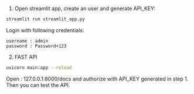 1. Open streamlit app, create an user and generate API_KEY: 
```bash
streamlit run streamlit_app.py
```
Login with following credentials:
```
username : admin
password : Password+123

```

2. FAST API
```bash
uvicorn main:app --reload
```

Open : 127.0.0.1:8000/docs and authorize with API_KEY generated in step 1.
Then you can test the API.

